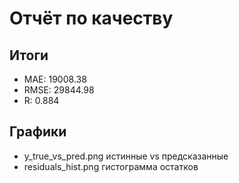 # Отчёт по качеству

## Итоги
- MAE:  19008.38
- RMSE: 29844.98
- R:   0.884

## Графики
- y_true_vs_pred.png  истинные vs предсказанные
- residuals_hist.png  гистограмма остатков

